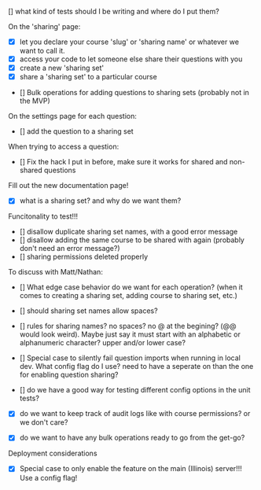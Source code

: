 

[] what kind of tests should I be writing and where do I put them?

On the 'sharing' page:
- [x] let you declare your course 'slug' or 'sharing name' or whatever we want to call it.
- [x] access your code to let someone else share their questions with you
- [x] create a new 'sharing set'
- [x] share a 'sharing set' to a particular course
- [] Bulk operations for adding questions to sharing sets (probably not in the MVP)


On the settings page for each question:
- [] add the question to a sharing set


When trying to access a question:
- [] Fix the hack I put in before, make sure it works for shared and non-shared questions


Fill out the new documentation page!
- [x] what is a sharing set? and why do we want them?


Funcitonality to test!!!
- [] disallow duplicate sharing set names, with a good error message
- [] disallow adding the same course to be shared with again (probably don't need an error message?)
- [] sharing permissions deleted properly


To discuss with Matt/Nathan:
- [] What edge case behavior do we want for each operation? (when it comes to creating a sharing set, adding course to sharing set, etc.)
- [] should sharing set names allow spaces?
- [] rules for sharing names? no spaces? no @ at the begining? (@@ would look weird). Maybe just say it must start with an alphabetic or alphanumeric character? upper and/or lower case? 
- [] Special case to silently fail question imports when running in local dev. What config flag do I use? need to have a seperate on than the one for enabling question sharing?

- [] do we have a good way for testing different config options in the unit tests?

- [x] do we want to keep track of audit logs like with course permissions? or we don't care?
- [x] do we want to have any bulk operations ready to go from the get-go?


Deployment considerations
- [x] Special case to only enable the feature on the main (Illinois) server!!! Use a config flag!
